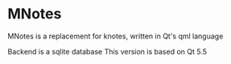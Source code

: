 # MNotes
MNotes is a replacement for knotes, written in Qt's qml language

Backend is a sqlite database
This version is based on Qt 5.5

